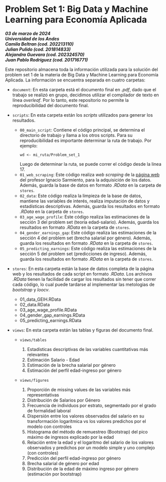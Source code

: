 # Problem Set 1: Big Data y Machine Learning para Economía Aplicada
***03 de marzo de 2024***  
***Universidad de los Andes***  
***Camila Beltran (cod. 202213110)***  
***Julian Pulido (cod. 201814833)***  
***Alejandra Guevara (cod. 202324570)***  
***Juan Pablo Rodríguez (cod. 201716771)***  

Este repositorio almacena toda la información utilizada para la solución del problem set 1 de la materia de Big Data y Machine Learning para Economía Aplicada. La información se encuentra separada en cuatro carpetas:

* `document`: En esta carpeta está el documento final en  _.pdf_, dado que el trabajo se realizó en grupo, decidimos utilizar el compilador de texto en línea _overleaf_. Por lo tanto, este repositorio no permite la reproducibilidad del documento final. 
* `scripts`: En esta carpeta están los _scripts_ utilizados para generar los resultados. 
  * `00_main_script`: Contiene el código principal, se determina el directorio de trabajo y llama a los otros scripts. Para su reproducibilidad es importante determinar la ruta de trabajo. Por ejemplo: 
    ```
    wd <- mi_ruta/Problem_set_1
    ```
    Luego de determinar la ruta, se puede correr el código desde la linea 17.
  * `01_web_scraping`: Este código realiza _web scraping_ de la [página web](https://ignaciomsarmiento.github.io/GEIH2018_sample/) del profesor Ignacio Sarmiento, para la adquisición de los datos. Además, guarda la base de datos en formato _.RData_ en la carpeta de `stores`.
  * `02_data`: Este código realiza la limpieza de la base de datos, mantiene las variables de interés, realiza imputación de datos y estadísticas descriptivas. Además, guarda los resultados en formato _.RData_ en la carpeta de `stores`.
  * `03_age_wage_profile`: Este código realiza las estimaciones de la sección 3 del problem set (teoría edad-salario). Además, guarda los resultados en formato _.RData_ en la carpeta de `stores`.
  * `04_gender_earnings_gap`: Este código realiza las estimaciones de la sección 4 del problem set (brecha salarial por género). Además, guarda los resultados en formato _.RData_ en la carpeta de `stores`.
  * `05_predicting_earnings`: Este código realiza las estimaciones de la sección 5 del problem set (predicciones de ingreso). Además, guarda los resultados en formato _.RData_ en la carpeta de `stores`.
* `stores`: En esta carpeta están la base de datos completa de la página web y los resultados de cada script en formato _.RData_. Los archivos _.RData_ tienen la facilidad de cargar los resultados sin tener que correr cada código, lo cual puede tardarse al implementar las metologias de _bootstrap_ y _loocv_.
  * 01_data_GEIH.RData
  * 02_data.RData
  * 03_age_wage_profile.RData
  * 04_gender_gap_earnings.RData
  * 05_predicting_earnings.RData  
* `views`: En esta carpeta están las tablas y figuras del documento final.

  * `views/tables`
    
    1. Estadísticas descriptivas de las variables cuantitativas más relevantes
    2. Estimación Salario - Edad
    3. Estimación de la brecha salarial por género
    4. Estimación del perfil edad-ingreso por género   
    
  * `views/figures`
  
    1. Proporción de missing values de las variables más representativas
    2. Distribución de Salarios por Género
    3. Frecuencia de individuos por estrato, segmentado por el grado de formalidad laboral
    4. Dispersión entre los valores observados del salario en su transformación logarítmica vs los valores predichos por el modelo con controles
    5. Histograma del método de remuestreo (Bootstrap) del pico máximo de ingresos explicado por la edad
    6. Relación entre la edad y el logaritmo del salario de los valores observados y predichos por un modelo simple y uno complejo (con controles)
    7. Predicción del perfil edad-ingreso por género
    8. Brecha salarial de género por edad
    9. Distribución de la edad de máximo ingreso por género (estimación por bootstrap)
